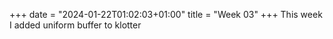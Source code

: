 +++
date = "2024-01-22T01:02:03+01:00"
title = "Week 03"
+++
This week I added uniform buffer to klotter
